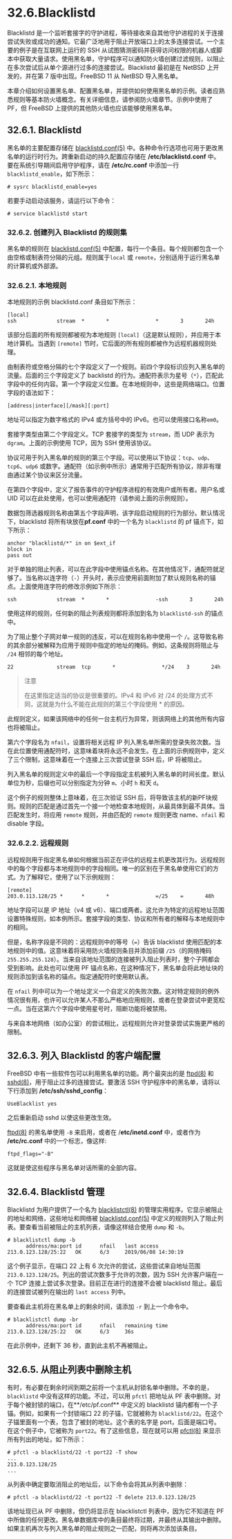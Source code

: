 # 32.6.Blacklistd

Blacklistd 是一个监听套接字的守护进程，等待接收来自其他守护进程的关于连接尝试失败或成功的通知。它最广泛地用于阻止开放端口上的太多连接尝试。一个主要的例子是在互联网上运行的 SSH 从试图猜测密码并获得访问权限的机器人或脚本中获取大量请求。使用黑名单，守护程序可以通知防火墙创建过滤规则，以阻止在多次尝试后从单个源进行过多的连接尝试。Blacklistd 最初是在 NetBSD 上开发的，并在第 7 版中出现。FreeBSD 11 从 NetBSD 导入黑名单。

本章介绍如何设置黑名单、配置黑名单，并提供如何使用黑名单的示例。读者应熟悉规则等基本防火墙概念。有关详细信息，请参阅防火墙章节。示例中使用了 PF，但 FreeBSD 上提供的其他防火墙也应该能够使用黑名单。

## 32.6.1. Blacklistd

黑名单的主要配置存储在 [blacklistd.conf(5)](https://www.freebsd.org/cgi/man.cgi?query=blacklistd.conf\&sektion=5\&format=html) 中。各种命令行选项也可用于更改黑名单的运行时行为。跨重新启动的持久配置应存储在 **/etc/blacklistd.conf** 中。要在系统引导期间启用守护程序，请在 **/etc/rc.conf** 中添加一行 `blacklistd_enable`，如下所示：

```
# sysrc blacklistd_enable=yes
```

若要手动启动该服务，请运行以下命令：

```
# service blacklistd start
```

### 32.6.2. 创建列入 Blacklistd 的规则集

黑名单的规则在 [blacklistd.conf(5)](https://www.freebsd.org/cgi/man.cgi?query=blacklistd.conf\&sektion=5\&format=html) 中配置，每行一个条目。每个规则都包含一个由空格或制表符分隔的元组。规则属于`local` 或 `remote`，分别适用于运行黑名单的计算机或外部源。

### 32.6.2.1. 本地规则

本地规则的示例 blacklistd.conf 条目如下所示：

```
[local]
ssh             stream  *       *               *       3       24h
```

该部分后面的所有规则都被视为本地规则 `[local]`（这是默认规则），并应用于本地计算机。当遇到 `[remote]` 节时，它后面的所有规则都被作为远程机器规则处理。

由制表符或空格分隔的七个字段定义了一个规则。前四个字段标识应列入黑名单的流量。后面的三个字段定义了 backlistd 的行为。通配符表示为星号（`*`），匹配此字段中的任何内容。第一个字段定义位置。在本地规则中，这些是网络端口。位置字段的语法如下：

```
[address|interface][/mask][:port]
```

地址可以指定为数字格式的 IPv4 或方括号中的 IPv6。也可以使用接口名称`em0`。

套接字类型由第二个字段定义。TCP 套接字的类型为 `stream`，而 UDP 表示为 `dgram`。上面的示例使用 TCP，因为 SSH 使用该协议。

协议可用于列入黑名单的规则的第三个字段。可以使用以下协议：`tcp`、`udp`、`tcp6`、`udp6` 或数字。通配符（如示例中所示）通常用于匹配所有协议，除非有理由通过某个协议来区分流量。

在第四个字段中，定义了报告事件的守护程序进程的有效用户或所有者。用户名或 UID 可以在此处使用，也可以使用通配符（请参阅上面的示例规则）。

数据包筛选器规则名称由第五个字段声明，该字段启动规则的行为部分。默认情况下，blacklistd 将所有块放在**pf.conf** 中的一个名为 `blacklistd` 的 pf 锚点下，如下所示：

```
anchor "blacklistd/*" in on $ext_if
block in
pass out
```

对于单独的阻止列表，可以在此字段中使用锚点名称。在其他情况下，通配符就足够了。当名称以连字符（`-`）开头时，表示应使用前面附加了默认规则名称的锚点。上面使用连字符的修改示例如下所示：

```
ssh             stream  *       *               -ssh       3       24h
```

使用这样的规则，任何新的阻止列表规则都将添加到名为 `blacklistd-ssh` 的锚点中。

为了阻止整个子网对单一规则的违反，可以在规则名称中使用一个 `/`。这导致名称的其余部分被解释为应用于规则中指定的地址的掩码。例如，这条规则将阻止与 `/24` 相邻的每个地址。

```
22              stream  tcp       *               */24    3       24h
```

> 注意
>
> 在这里指定适当的协议是很重要的。IPv4 和 IPv6 对 /24 的处理方式不同，这就是为什么不能在此规则的第三个字段使用 \* 的原因。

此规则定义，如果该网络中的任何一台主机行为异常，则该网络上的其他所有内容也将被阻止。

第六个字段名为 `nfail`，设置将相关远程 IP 列入黑名单所需的登录失败次数。当在此位置使用通配符时，这意味着块将永远不会发生。在上面的示例规则中，定义了三个限制，这意味着在一个连接上三次尝试登录 SSH 后，IP 将被阻止。

列入黑名单的规则定义中的最后一个字段指定主机被列入黑名单的时间长度。默认单位为秒，后缀也可以分别指定为分钟 `m`、小时 `h` 和天 `d`。

这个例子的规则整体上意味着，在三次验证 SSH 后，将导致该主机的新PF块规则。规则的匹配是通过首先一个接一个地检查本地规则，从最具体到最不具体。当匹配发生时，将应用 `remote` 规则，并由匹配的 `remote` 规则更改 name、`nfail` 和 disable 字段。

### 32.6.2.2. 远程规则

远程规则用于指定黑名单如何根据当前正在评估的远程主机更改其行为。远程规则中的每个字段都与本地规则中的字段相同。唯一的区别在于黑名单使用它们的方式。为了解释它，使用了以下示例规则：

```
[remote]
203.0.113.128/25 *      *       *               =/25    =       48h
```

地址字段可以是 IP 地址（v4 或 v6）、端口或两者。这允许为特定的远程地址范围设置特殊规则，如本例所示。套接字段的类型、协议和所有者的解释与本地规则中的相同。

但是，名称字段是不同的：远程规则中的等号（`=`）告诉 blacklistd 使用匹配的本地规则中的值。这意味着将采用防火墙规则条目并添加前缀 `/25`（的网络掩码`255.255.255.128`）。当来自该地址范围的连接被列入阻止列表时，整个子网都会受到影响。此处也可以使用 PF 锚点名称，在这种情况下，黑名单会将此地址块的规则添加到该名称的锚点。指定通配符时使用默认表。

在 `nfail` 列中可以为一个地址定义一个自定义的失败次数。这对特定规则的例外情况很有用，也许可以允许某人不那么严格地应用规则，或者在登录尝试中更宽松一点。当在这第六个字段中使用星号时，阻断功能将被禁用。

与来自本地网络（如办公室）的尝试相比，远程规则允许对登录尝试实施更严格的限制。

## 32.6.3. 列入 Blacklistd 的客户端配置

FreeBSD 中有一些软件包可以利用黑名单的功能。两个最突出的是 [ftpd(8)](https://www.freebsd.org/cgi/man.cgi?query=ftpd\&sektion=8\&format=html) 和 [sshd(8)](https://www.freebsd.org/cgi/man.cgi?query=sshd\&sektion=8\&format=html)，用于阻止过多的连接尝试。要激活 SSH 守护程序中的黑名单，请将以下行添加到 **/etc/ssh/sshd\_config**：

```
UseBlacklist yes
```

之后重新启动 sshd 以使这些更改生效。

[ftpd(8)](https://www.freebsd.org/cgi/man.cgi?query=ftpd\&sektion=8\&format=html) 的黑名单使用 `-B` 来启用，或者在 /**etc/inetd.conf** 中，或者作为 **/etc/rc.conf** 中的一个标志，像这样:

```
ftpd_flags="-B"
```

这就是使这些程序与黑名单对话所需的全部内容。

## 32.6.4. Blacklistd 管理

Blacklistd 为用户提供了一个名为 [blacklistctl(8)](https://www.freebsd.org/cgi/man.cgi?query=blacklistctl\&sektion=8\&format=html) 的管理实用程序。它显示被阻止的地址和网络，这些地址和网络被 [blacklistd.conf(5)](https://www.freebsd.org/cgi/man.cgi?query=blacklistd.conf\&sektion=5\&format=html) 中定义的规则列入了阻止列表。要查看当前被阻止的主机列表，请像这样结合使用 `dump` 和 `-b`。

```
# blacklistctl dump -b
      address/ma:port id      nfail   last access
213.0.123.128/25:22   OK      6/3     2019/06/08 14:30:19
```

这个例子显示，在端口 22 上有 6 次允许的尝试，这些尝试来自地址范围`213.0.123.128/25`。列出的尝试次数多于允许的次数，因为 SSH 允许客户端在一个 TCP 连接上尝试多次登录。目前正在进行的连接不会被 blacklistd 阻止。最后的连接尝试被列在输出的 `last access` 列中。

要查看此主机将在黑名单上的剩余时间，请添加 `-r` 到上一个命令中。

```
# blacklistctl dump -br
      address/ma:port id      nfail   remaining time
213.0.123.128/25:22   OK      6/3     36s
```

在此示例中，还剩下 36 秒，直到此主机不再被阻止。

## 32.6.5. 从阻止列表中删除主机

有时，有必要在剩余时间到期之前将一个主机从封锁名单中删除。不幸的是，`blacklistd` 中没有这样的功能。不过，可以用 `pfctl` 把地址从 PF 表中删除。对于每个被封锁的端口，在\*\*/etc/pf.conf\*\* 中定义的 blacklistd 锚内都有一个子锚。例如，如果有一个封锁端口 22 的子锚，它就被称为 `blacklistd/22`。在这个子锚里面有一个表，包含了被封的地址。这个表的名字是 port，后面是端口号。在这个例子中，它被称为 `port22`。有了这些信息，现在就可以用 [pfctl(8)](https://www.freebsd.org/cgi/man.cgi?query=pfctl\&sektion=8\&format=html) 来显示所有列出的地址，如下所示：

```
# pfctl -a blacklistd/22 -t port22 -T show
...
213.0.123.128/25
...
```

从列表中确定要取消阻止的地址后，以下命令会将其从列表中删除：

```
# pfctl -a blacklistd/22 -t port22 -T delete 213.0.123.128/25
```

该地址现已从 PF 中删除，但仍将显示在 blacklistctl 列表中，因为它不知道在 PF 中所做的任何更改。黑名单数据库中的条目最终将过期，并最终从其输出中删除。如果主机再次与列入黑名单的阻止规则之一匹配，则将再次添加该条目。
